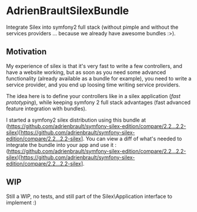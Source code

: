 AdrienBraultSilexBundle
=======================

Integrate Silex into symfony2 full stack (without pimple and without the services providers ... because we already have
awesome bundles :>).

Motivation
----------

My experience of silex is that it's very fast to write a few controllers, and have a website working, but as soon as
you need some advanced functionality (already available as a bundle for example), you need to write a service provider,
and you end up loosing time writing service providers.

The idea here is to define your controllers like in a silex application (*fast prototyping*), while keeping symfony 2 full
stack advantages (fast advanced feature integration with bundles).

I started a symfony2 silex distribution using this bundle at (https://github.com/adrienbrault/symfony-silex-edition/compare/2.2...2.2-silex)[https://github.com/adrienbrault/symfony-silex-edition/compare/2.2...2.2-silex].
You can view a diff of what's needed to integrate the bundle into your app and use it : (https://github.com/adrienbrault/symfony-silex-edition/compare/2.2...2.2-silex)[https://github.com/adrienbrault/symfony-silex-edition/compare/2.2...2.2-silex].

WIP
---

Still a WIP, no tests, and still part of the Silex\Application interface to implement :)
